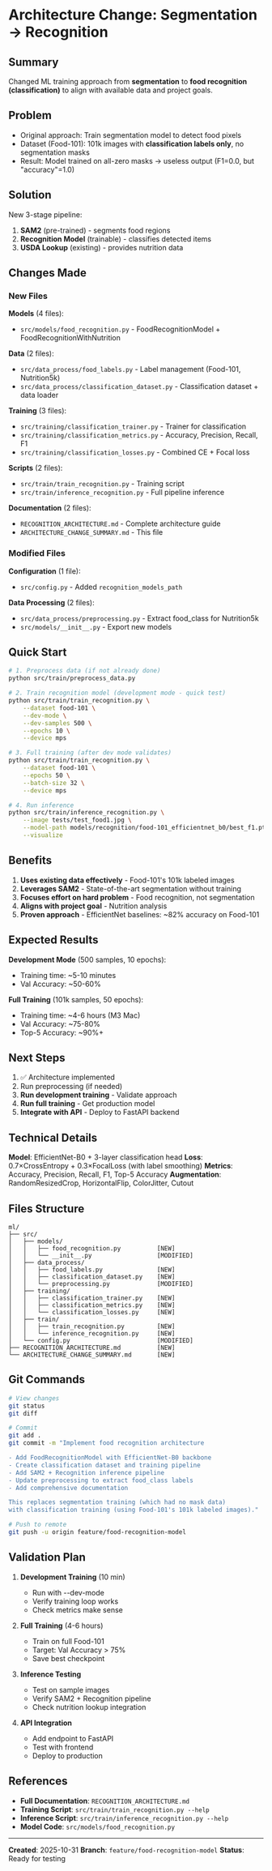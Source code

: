 # Architecture Change: Segmentation → Recognition

## Summary

Changed ML training approach from **segmentation** to **food recognition (classification)** to align with available data and project goals.

## Problem

- Original approach: Train segmentation model to detect food pixels
- Dataset (Food-101): 101k images with **classification labels only**, no segmentation masks
- Result: Model trained on all-zero masks → useless output (F1=0.0, but "accuracy"=1.0)

## Solution

New 3-stage pipeline:
1. **SAM2** (pre-trained) - segments food regions
2. **Recognition Model** (trainable) - classifies detected items
3. **USDA Lookup** (existing) - provides nutrition data

## Changes Made

### New Files

**Models** (4 files):
- `src/models/food_recognition.py` - FoodRecognitionModel + FoodRecognitionWithNutrition

**Data** (2 files):
- `src/data_process/food_labels.py` - Label management (Food-101, Nutrition5k)
- `src/data_process/classification_dataset.py` - Classification dataset + data loader

**Training** (3 files):
- `src/training/classification_trainer.py` - Trainer for classification
- `src/training/classification_metrics.py` - Accuracy, Precision, Recall, F1
- `src/training/classification_losses.py` - Combined CE + Focal loss

**Scripts** (2 files):
- `src/train/train_recognition.py` - Training script
- `src/train/inference_recognition.py` - Full pipeline inference

**Documentation** (2 files):
- `RECOGNITION_ARCHITECTURE.md` - Complete architecture guide
- `ARCHITECTURE_CHANGE_SUMMARY.md` - This file

### Modified Files

**Configuration** (1 file):
- `src/config.py` - Added `recognition_models_path`

**Data Processing** (2 files):
- `src/data_process/preprocessing.py` - Extract food_class for Nutrition5k
- `src/models/__init__.py` - Export new models

## Quick Start

```bash
# 1. Preprocess data (if not already done)
python src/train/preprocess_data.py

# 2. Train recognition model (development mode - quick test)
python src/train/train_recognition.py \
    --dataset food-101 \
    --dev-mode \
    --dev-samples 500 \
    --epochs 10 \
    --device mps

# 3. Full training (after dev mode validates)
python src/train/train_recognition.py \
    --dataset food-101 \
    --epochs 50 \
    --batch-size 32 \
    --device mps

# 4. Run inference
python src/train/inference_recognition.py \
    --image tests/test_food1.jpg \
    --model-path models/recognition/food-101_efficientnet_b0/best_f1.pt \
    --visualize
```

## Benefits

1. **Uses existing data effectively** - Food-101's 101k labeled images
2. **Leverages SAM2** - State-of-the-art segmentation without training
3. **Focuses effort on hard problem** - Food recognition, not segmentation
4. **Aligns with project goal** - Nutrition analysis
5. **Proven approach** - EfficientNet baselines: ~82% accuracy on Food-101

## Expected Results

**Development Mode** (500 samples, 10 epochs):
- Training time: ~5-10 minutes
- Val Accuracy: ~50-60%

**Full Training** (101k samples, 50 epochs):
- Training time: ~4-6 hours (M3 Mac)
- Val Accuracy: ~75-80%
- Top-5 Accuracy: ~90%+

## Next Steps

1. ✅ Architecture implemented
2. Run preprocessing (if needed)
3. **Run development training** - Validate approach
4. **Run full training** - Get production model
5. **Integrate with API** - Deploy to FastAPI backend

## Technical Details

**Model**: EfficientNet-B0 + 3-layer classification head
**Loss**: 0.7×CrossEntropy + 0.3×FocalLoss (with label smoothing)
**Metrics**: Accuracy, Precision, Recall, F1, Top-5 Accuracy
**Augmentation**: RandomResizedCrop, HorizontalFlip, ColorJitter, Cutout

## Files Structure

```
ml/
├── src/
│   ├── models/
│   │   ├── food_recognition.py          [NEW]
│   │   └── __init__.py                  [MODIFIED]
│   ├── data_process/
│   │   ├── food_labels.py               [NEW]
│   │   ├── classification_dataset.py    [NEW]
│   │   └── preprocessing.py             [MODIFIED]
│   ├── training/
│   │   ├── classification_trainer.py    [NEW]
│   │   ├── classification_metrics.py    [NEW]
│   │   └── classification_losses.py     [NEW]
│   ├── train/
│   │   ├── train_recognition.py         [NEW]
│   │   └── inference_recognition.py     [NEW]
│   └── config.py                        [MODIFIED]
├── RECOGNITION_ARCHITECTURE.md          [NEW]
└── ARCHITECTURE_CHANGE_SUMMARY.md       [NEW]
```

## Git Commands

```bash
# View changes
git status
git diff

# Commit
git add .
git commit -m "Implement food recognition architecture

- Add FoodRecognitionModel with EfficientNet-B0 backbone
- Create classification dataset and training pipeline
- Add SAM2 + Recognition inference pipeline
- Update preprocessing to extract food_class labels
- Add comprehensive documentation

This replaces segmentation training (which had no mask data)
with classification training (using Food-101's 101k labeled images)."

# Push to remote
git push -u origin feature/food-recognition-model
```

## Validation Plan

1. **Development Training** (10 min)
   - Run with --dev-mode
   - Verify training loop works
   - Check metrics make sense

2. **Full Training** (4-6 hours)
   - Train on full Food-101
   - Target: Val Accuracy > 75%
   - Save best checkpoint

3. **Inference Testing**
   - Test on sample images
   - Verify SAM2 + Recognition pipeline
   - Check nutrition lookup integration

4. **API Integration**
   - Add endpoint to FastAPI
   - Test with frontend
   - Deploy to production

## References

- **Full Documentation**: `RECOGNITION_ARCHITECTURE.md`
- **Training Script**: `src/train/train_recognition.py --help`
- **Inference Script**: `src/train/inference_recognition.py --help`
- **Model Code**: `src/models/food_recognition.py`

---

**Created**: 2025-10-31
**Branch**: `feature/food-recognition-model`
**Status**: Ready for testing
